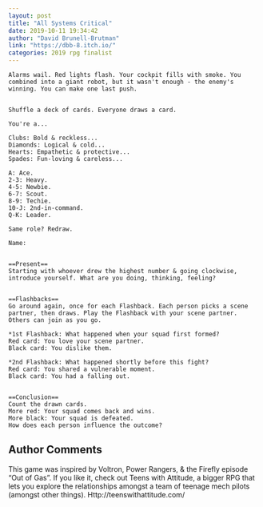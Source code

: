 ```yaml
---
layout: post
title: "All Systems Critical"
date: 2019-10-11 19:34:42
author: "David Brunell-Brutman"
link: "https://dbb-8.itch.io/"
categories: 2019 rpg finalist
---
```


 
```
Alarms wail. Red lights flash. Your cockpit fills with smoke. You combined into a giant robot, but it wasn't enough - the enemy's winning. You can make one last push.


Shuffle a deck of cards. Everyone draws a card.

You're a...

Clubs: Bold & reckless...
Diamonds: Logical & cold...
Hearts: Empathetic & protective...
Spades: Fun-loving & careless...

A: Ace.
2-3: Heavy.
4-5: Newbie.
6-7: Scout.
8-9: Techie.
10-J: 2nd-in-command.
Q-K: Leader.

Same role? Redraw.

Name: 


==Present==
Starting with whoever drew the highest number & going clockwise, introduce yourself. What are you doing, thinking, feeling?


==Flashbacks==
Go around again, once for each Flashback. Each person picks a scene partner, then draws. Play the Flashback with your scene partner. Others can join as you go.

*1st Flashback: What happened when your squad first formed?
Red card: You love your scene partner.
Black card: You dislike them.

*2nd Flashback: What happened shortly before this fight?
Red card: You shared a vulnerable moment.
Black card: You had a falling out.


==Conclusion==
Count the drawn cards.
More red: Your squad comes back and wins.
More black: Your squad is defeated.
How does each person influence the outcome?
```
## Author Comments
This game was inspired by Voltron, Power Rangers, & the Firefly episode “Out of Gas”. If you like it, check out Teens with Attitude, a bigger RPG that lets you explore the relationships amongst a team of teenage mech pilots (amongst other things). Http://teenswithattitude.com/
